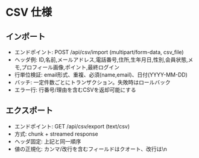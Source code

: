 # CSV 仕様

## インポート
- エンドポイント: POST /api/csv/import (multipart/form-data, csv_file)
- ヘッダ例: ID,名前,メールアドレス,電話番号,住所,生年月日,性別,会員状態,メモ,プロフィール画像,ポイント,最終ログイン
- 行単位検証: email形式、重複、必須(name,email)、日付(YYYY-MM-DD)
- バッチ: 一定件数ごとにトランザクション。失敗時はロールバック
- エラー行: 行番号/理由を含むCSVを返却可能にする

## エクスポート
- エンドポイント: GET /api/csv/export (text/csv)
- 方式: chunk + streamed response
- ヘッダ固定: 上記と同一順序
- 値の正規化: カンマ/改行を含むフィールドはクオート、改行は\n
